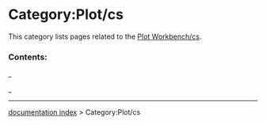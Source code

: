 # Category:Plot/cs
This category lists pages related to the [Plot Workbench/cs](Plot_Workbench/cs.md).

### Contents:

_

_

---
[documentation index](../README.md) > Category:Plot/cs
